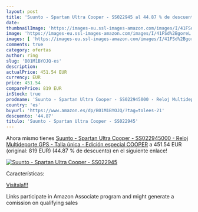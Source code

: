 ```yaml
---
layout: post
title: 'Suunto - Spartan Ultra Cooper - SS022945 al 44.87 % de descuento'
date: 
thumbnailImage: 'https://images-eu.ssl-images-amazon.com/images/I/41FSd%2BgoreL._SL200_.jpg'
image: 'https://images-eu.ssl-images-amazon.com/images/I/41FSd%2BgoreL._SL200_.jpg'
images: [ 'https://images-eu.ssl-images-amazon.com/images/I/41FSd%2BgoreL._SL200_.jpg' ]
comments: true
category: ofertas
author: ring
slug: 'B01M1BYOJQ-es'
description:
actualPrice: 451.54 EUR
currency: EUR
price: 451.54
comparePrice: 819 EUR
inStock: true
prodname: 'Suunto - Spartan Ultra Cooper - SS022945000 - Reloj Multideporte GPS - Talla única - Edición especial  COOPER'
country: 'es'
buyurl: 'https://www.amazon.es/dp/B01M1BYOJQ/?tag=tolees-21'
descuento: '44.87'
titulo: 'Suunto - Spartan Ultra Cooper - SS022945'
---
```


Ahora mismo tienes [Suunto - Spartan Ultra Cooper - SS022945000 - Reloj Multideporte GPS - Talla única - Edición especial  COOPER](https://www.amazon.es/dp/B01M1BYOJQ/?tag=tolees-21) a 451.54 EUR (original: 819 EUR) (44.87 %  de descuento) en el siguiente enlace!

[![Suunto - Spartan Ultra Cooper - SS022945](https://images-eu.ssl-images-amazon.com/images/I/41FSd%2BgoreL._SL200_.jpg)](https://www.amazon.es/dp/B01M1BYOJQ/?tag=tolees-21)

Características:


[Visítala!!!](https://www.amazon.es/dp/B01M1BYOJQ/?tag=tolees-21)

Links participate in Amazon Associate program and might generate a comission on qualifying sales
